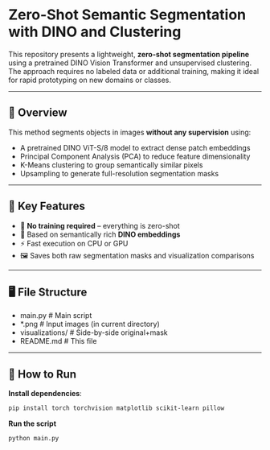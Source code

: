 # Zero-Shot Semantic Segmentation with DINO and Clustering

This repository presents a lightweight, **zero-shot segmentation pipeline** using a pretrained DINO Vision Transformer and unsupervised clustering. The approach requires no labeled data or additional training, making it ideal for rapid prototyping on new domains or classes.

---

## 📌 Overview

This method segments objects in images **without any supervision** using:

- A pretrained DINO ViT-S/8 model to extract dense patch embeddings
- Principal Component Analysis (PCA) to reduce feature dimensionality
- K-Means clustering to group semantically similar pixels
- Upsampling to generate full-resolution segmentation masks

---

## 🧠 Key Features

- 🚫 **No training required** – everything is zero-shot
- 🎯 Based on semantically rich **DINO embeddings**
- ⚡ Fast execution on CPU or GPU
- 🖼️ Saves both raw segmentation masks and visualization comparisons

---

## 🖥️ File Structure

- main.py # Main script
-  *.png # Input images (in current directory)
-   visualizations/ # Side-by-side original+mask
-   README.md # This file

---

## 🚀 How to Run

**Install dependencies**:

```bash
pip install torch torchvision matplotlib scikit-learn pillow
```

**Run the script**

```bash
python main.py
